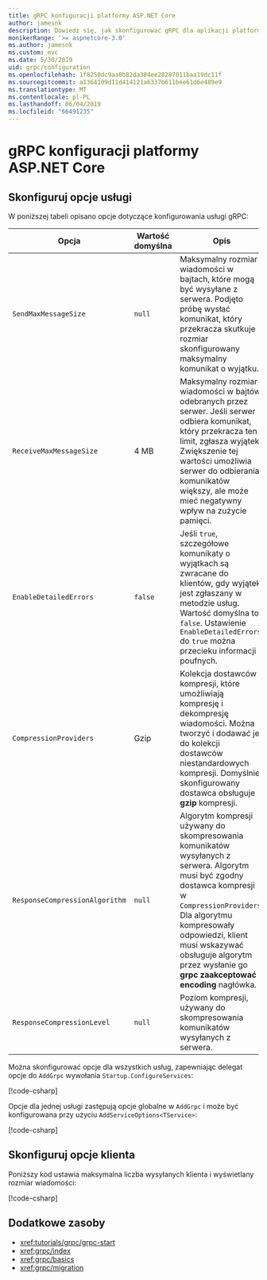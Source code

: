 ```yaml
---
title: gRPC konfiguracji platformy ASP.NET Core
author: jamesnk
description: Dowiedz się, jak skonfigurować gRPC dla aplikacji platformy ASP.NET Core.
monikerRange: '>= aspnetcore-3.0'
ms.author: jamesnk
ms.custom: mvc
ms.date: 5/30/2019
uid: grpc/configuration
ms.openlocfilehash: 1f8250dc9aa8b82da384ee28287011baa19dc11f
ms.sourcegitcommit: a1364109d11d414121a6337b611bee61d6e489e9
ms.translationtype: MT
ms.contentlocale: pl-PL
ms.lasthandoff: 06/04/2019
ms.locfileid: "66491235"
---
```

# <a name="grpc-for-aspnet-core-configuration"></a>gRPC konfiguracji platformy ASP.NET Core

## <a name="configure-services-options"></a>Skonfiguruj opcje usługi

W poniższej tabeli opisano opcje dotyczące konfigurowania usługi gRPC:

| Opcja | Wartość domyślna | Opis |
| ------ | ------------- | ----------- |
| `SendMaxMessageSize` | `null` | Maksymalny rozmiar wiadomości w bajtach, które mogą być wysyłane z serwera. Podjęto próbę wysłać komunikat, który przekracza skutkuje rozmiar skonfigurowany maksymalny komunikat o wyjątku. |
| `ReceiveMaxMessageSize` | 4 MB | Maksymalny rozmiar wiadomości w bajtów odebranych przez serwer. Jeśli serwer odbiera komunikat, który przekracza ten limit, zgłasza wyjątek. Zwiększenie tej wartości umożliwia serwer do odbierania komunikatów większy, ale może mieć negatywny wpływ na zużycie pamięci. |
| `EnableDetailedErrors` | `false` | Jeśli `true`, szczegółowe komunikaty o wyjątkach są zwracane do klientów, gdy wyjątek jest zgłaszany w metodzie usług. Wartość domyślna to `false`. Ustawienie `EnableDetailedErrors` do `true` można przecieku informacji poufnych. |
| `CompressionProviders` | Gzip | Kolekcja dostawców kompresji, które umożliwiają kompresję i dekompresję wiadomości. Można tworzyć i dodawać je do kolekcji dostawców niestandardowych kompresji. Domyślnie skonfigurowany dostawca obsługuje **gzip** kompresji. |
| `ResponseCompressionAlgorithm` | `null` | Algorytm kompresji używany do skompresowania komunikatów wysyłanych z serwera. Algorytm musi być zgodny dostawca kompresji w `CompressionProviders`. Dla algorytmu kompresowały odpowiedzi, klient musi wskazywać obsługuje algorytm przez wysłanie go **grpc zaakceptować encoding** nagłówka. |
| `ResponseCompressionLevel` | `null` | Poziom kompresji, używany do skompresowania komunikatów wysyłanych z serwera. |

Można skonfigurować opcje dla wszystkich usług, zapewniając delegat opcje do `AddGrpc` wywołania `Startup.ConfigureServices`:

[!code-csharp[](~/grpc/configuration/sample/GrcpService/Startup.cs?name=snippet)]

Opcje dla jednej usługi zastępują opcje globalne w `AddGrpc` i może być konfigurowana przy użyciu `AddServiceOptions<TService>`:

[!code-csharp[](~/grpc/configuration/sample/GrcpService/Startup2.cs?name=snippet)]

## <a name="configure-client-options"></a>Skonfiguruj opcje klienta

Poniższy kod ustawia maksymalna liczba wysyłanych klienta i wyświetlany rozmiar wiadomości:

[!code-csharp[](~/grpc/configuration/sample/Program.cs?name=snippet&highlight=3-6)]

## <a name="additional-resources"></a>Dodatkowe zasoby

* <xref:tutorials/grpc/grpc-start>
* <xref:grpc/index>
* <xref:grpc/basics>
* <xref:grpc/migration>
